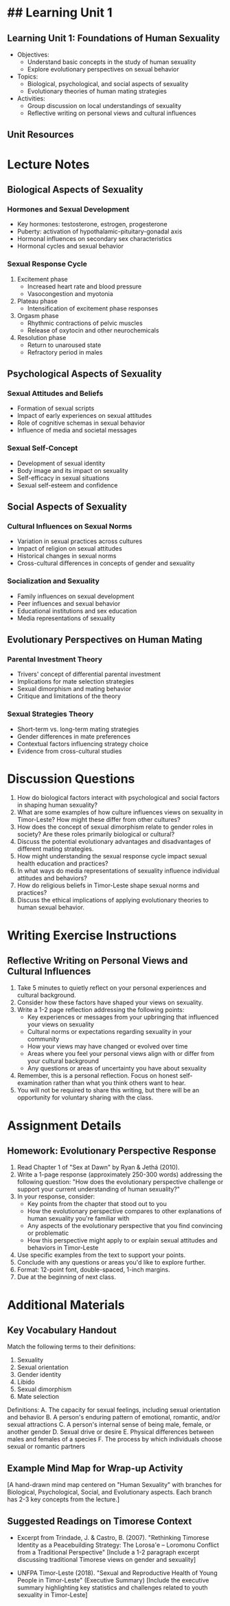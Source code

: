 # ## Learning Unit 1

## Learning Unit 1: Foundations of Human Sexuality
- Objectives:
  * Understand basic concepts in the study of human sexuality
  * Explore evolutionary perspectives on sexual behavior
- Topics:
  * Biological, psychological, and social aspects of sexuality
  * Evolutionary theories of human mating strategies
- Activities:
  * Group discussion on local understandings of sexuality
  * Reflective writing on personal views and cultural influences

## Unit Resources

# Lecture Notes

## Biological Aspects of Sexuality

### Hormones and Sexual Development

- Key hormones: testosterone, estrogen, progesterone
- Puberty: activation of hypothalamic-pituitary-gonadal axis
- Hormonal influences on secondary sex characteristics
- Hormonal cycles and sexual behavior

### Sexual Response Cycle

1. Excitement phase
   - Increased heart rate and blood pressure
   - Vasocongestion and myotonia
2. Plateau phase
   - Intensification of excitement phase responses
3. Orgasm phase
   - Rhythmic contractions of pelvic muscles
   - Release of oxytocin and other neurochemicals
4. Resolution phase
   - Return to unaroused state
   - Refractory period in males

## Psychological Aspects of Sexuality

### Sexual Attitudes and Beliefs

- Formation of sexual scripts
- Impact of early experiences on sexual attitudes
- Role of cognitive schemas in sexual behavior
- Influence of media and societal messages

### Sexual Self-Concept

- Development of sexual identity
- Body image and its impact on sexuality
- Self-efficacy in sexual situations
- Sexual self-esteem and confidence

## Social Aspects of Sexuality

### Cultural Influences on Sexual Norms

- Variation in sexual practices across cultures
- Impact of religion on sexual attitudes
- Historical changes in sexual norms
- Cross-cultural differences in concepts of gender and sexuality

### Socialization and Sexuality

- Family influences on sexual development
- Peer influences and sexual behavior
- Educational institutions and sex education
- Media representations of sexuality

## Evolutionary Perspectives on Human Mating

### Parental Investment Theory

- Trivers' concept of differential parental investment
- Implications for mate selection strategies
- Sexual dimorphism and mating behavior
- Critique and limitations of the theory

### Sexual Strategies Theory

- Short-term vs. long-term mating strategies
- Gender differences in mate preferences
- Contextual factors influencing strategy choice
- Evidence from cross-cultural studies

# Discussion Questions

1. How do biological factors interact with psychological and social factors in shaping human sexuality?
2. What are some examples of how culture influences views on sexuality in Timor-Leste? How might these differ from other cultures?
3. How does the concept of sexual dimorphism relate to gender roles in society? Are these roles primarily biological or cultural?
4. Discuss the potential evolutionary advantages and disadvantages of different mating strategies.
5. How might understanding the sexual response cycle impact sexual health education and practices?
6. In what ways do media representations of sexuality influence individual attitudes and behaviors?
7. How do religious beliefs in Timor-Leste shape sexual norms and practices?
8. Discuss the ethical implications of applying evolutionary theories to human sexual behavior.

# Writing Exercise Instructions

## Reflective Writing on Personal Views and Cultural Influences

1. Take 5 minutes to quietly reflect on your personal experiences and cultural background.
2. Consider how these factors have shaped your views on sexuality.
3. Write a 1-2 page reflection addressing the following points:
   - Key experiences or messages from your upbringing that influenced your views on sexuality
   - Cultural norms or expectations regarding sexuality in your community
   - How your views may have changed or evolved over time
   - Areas where you feel your personal views align with or differ from your cultural background
   - Any questions or areas of uncertainty you have about sexuality
4. Remember, this is a personal reflection. Focus on honest self-examination rather than what you think others want to hear.
5. You will not be required to share this writing, but there will be an opportunity for voluntary sharing with the class.

# Assignment Details

## Homework: Evolutionary Perspective Response

1. Read Chapter 1 of "Sex at Dawn" by Ryan & Jethá (2010).
2. Write a 1-page response (approximately 250-300 words) addressing the following question:
   "How does the evolutionary perspective challenge or support your current understanding of human sexuality?"
3. In your response, consider:
   - Key points from the chapter that stood out to you
   - How the evolutionary perspective compares to other explanations of human sexuality you're familiar with
   - Any aspects of the evolutionary perspective that you find convincing or problematic
   - How this perspective might apply to or explain sexual attitudes and behaviors in Timor-Leste
4. Use specific examples from the text to support your points.
5. Conclude with any questions or areas you'd like to explore further.
6. Format: 12-point font, double-spaced, 1-inch margins.
7. Due at the beginning of next class.

# Additional Materials

## Key Vocabulary Handout

Match the following terms to their definitions:

1. Sexuality
2. Sexual orientation
3. Gender identity
4. Libido
5. Sexual dimorphism
6. Mate selection

Definitions:
A. The capacity for sexual feelings, including sexual orientation and behavior
B. A person's enduring pattern of emotional, romantic, and/or sexual attractions
C. A person's internal sense of being male, female, or another gender
D. Sexual drive or desire
E. Physical differences between males and females of a species
F. The process by which individuals choose sexual or romantic partners

## Example Mind Map for Wrap-up Activity

[A hand-drawn mind map centered on "Human Sexuality" with branches for Biological, Psychological, Social, and Evolutionary aspects. Each branch has 2-3 key concepts from the lecture.]

## Suggested Readings on Timorese Context

- Excerpt from Trindade, J. & Castro, B. (2007). "Rethinking Timorese Identity as a Peacebuilding Strategy: The Lorosa'e – Loromonu Conflict from a Traditional Perspective"
  [Include a 1-2 paragraph excerpt discussing traditional Timorese views on gender and sexuality]

- UNFPA Timor-Leste (2018). "Sexual and Reproductive Health of Young People in Timor-Leste" (Executive Summary)
  [Include the executive summary highlighting key statistics and challenges related to youth sexuality in Timor-Leste]